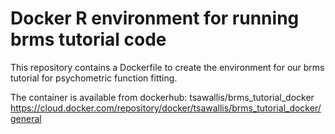 # Docker R environment for running brms tutorial code

This repository contains a Dockerfile to create the environment for our brms tutorial for psychometric function fitting.

The container is available from dockerhub:
tsawallis/brms_tutorial_docker
https://cloud.docker.com/repository/docker/tsawallis/brms_tutorial_docker/general
